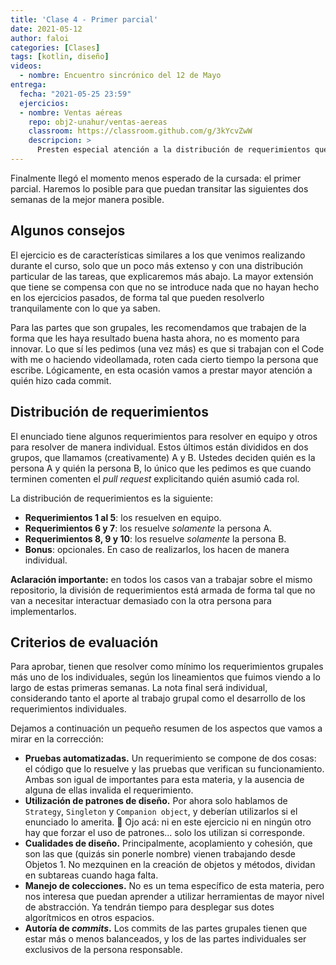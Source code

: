 ```yaml
---
title: 'Clase 4 - Primer parcial'
date: 2021-05-12
author: faloi
categories: [Clases]
tags: [kotlin, diseño]
videos:
  - nombre: Encuentro sincrónico del 12 de Mayo
entrega:
  fecha: "2021-05-25 23:59"
  ejercicios:
  - nombre: Ventas aéreas
    repo: obj2-unahur/ventas-aereas
    classroom: https://classroom.github.com/g/3kYcvZwW
    descripcion: >
      Presten especial atención a la distribución de requerimientos que explicamos más arriba.
---
```


Finalmente llegó el momento menos esperado de la cursada: el primer parcial. Haremos lo posible para que puedan transitar las siguientes dos semanas de la mejor manera posible.

## Algunos consejos

El ejercicio es de características similares a los que venimos realizando durante el curso, solo que un poco más extenso y con una distribución particular de las tareas, que explicaremos más abajo. La mayor extensión que tiene se compensa con que no se introduce nada que no hayan hecho en los ejercicios pasados, de forma tal que pueden resolverlo tranquilamente con lo que ya saben.

Para las partes que son grupales, les recomendamos que trabajen de la forma que les haya resultado buena hasta ahora, no es momento para innovar. Lo que sí les pedimos (una vez más) es que si trabajan con el Code with me o haciendo videollamada, roten cada cierto tiempo la persona que escribe. Lógicamente, en esta ocasión vamos a prestar mayor atención a quién hizo cada commit.

## Distribución de requerimientos

El enunciado tiene algunos requerimientos para resolver en equipo y otros para resolver de manera individual. Estos últimos están divididos en dos grupos, que llamamos (creativamente) A y B. Ustedes deciden quién es la persona A y quién la persona B, lo único que les pedimos es que cuando terminen comenten el _pull request_ explicitando quién asumió cada rol.

La distribución de requerimientos es la siguiente:

* **Requerimientos 1 al 5**: los resuelven en equipo.
* **Requerimientos 6 y 7**: los resuelve _solamente_ la persona A.
* **Requerimientos 8, 9 y 10**: los resuelve _solamente_ la persona B.
* **Bonus**: opcionales. En caso de realizarlos, los hacen de manera individual.

**Aclaración importante:** en todos los casos van a trabajar sobre el mismo repositorio, la división de requerimientos está armada de forma tal que no van a necesitar interactuar demasiado con la otra persona para implementarlos.

## Criterios de evaluación

Para aprobar, tienen que resolver como mínimo los requerimientos grupales más uno de los individuales, según los lineamientos que fuimos viendo a lo largo de estas primeras semanas. La nota final será individual, considerando tanto el aporte al trabajo grupal como el desarrollo de los requerimientos individuales.

Dejamos a continuación un pequeño resumen de los aspectos que vamos a mirar en la corrección:

* **Pruebas automatizadas.** Un requerimiento se compone de dos cosas: el código que lo resuelve y las pruebas que verifican su funcionamiento. Ambas son igual de importantes para esta materia, y la ausencia de alguna de ellas invalida el requerimiento.
* **Utilización de patrones de diseño.** Por ahora solo hablamos de `Strategy`, `Singleton` y `Companion object`, y deberían utilizarlos si el enunciado lo amerita. :eyes: Ojo acá: ni en este ejercicio ni en ningún otro hay que forzar el uso de patrones... solo los utilizan si corresponde.
* **Cualidades de diseño.** Principalmente, acoplamiento y cohesión, que son las que (quizás sin ponerle nombre) vienen trabajando desde Objetos 1. No mezquinen en la creación de objetos y métodos, dividan en subtareas cuando haga falta.
* **Manejo de colecciones.** No es un tema específico de esta materia, pero nos interesa que puedan aprender a utilizar herramientas de mayor nivel de abstracción. Ya tendrán tiempo para desplegar sus dotes algorítmicos en otros espacios.
* **Autoría de _commits_.** Los commits de las partes grupales tienen que estar más o menos balanceados, y los de las partes individuales ser exclusivos de la persona responsable.
